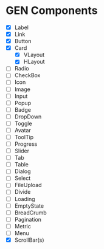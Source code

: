 # GEN Components

- [x] Label
- [x] Link
- [x] Button
- [x] Card
  - [x] VLayout
  - [x] HLayout
- [ ] Radio
- [ ] CheckBox
- [ ] Icon
- [ ] Image
- [ ] Input
- [ ] Popup
- [ ] Badge
- [ ] DropDown
- [ ] Toggle
- [ ] Avatar
- [ ] ToolTip
- [ ] Progress
- [ ] Slider
- [ ] Tab
- [ ] Table
- [ ] Dialog
- [ ] Select
- [ ] FileUpload
- [ ] Divide
- [ ] Loading
- [ ] EmptyState
- [ ] BreadCrumb
- [ ] Pagination
- [ ] Metric
- [ ] Menu
- [x] ScrollBar(s)